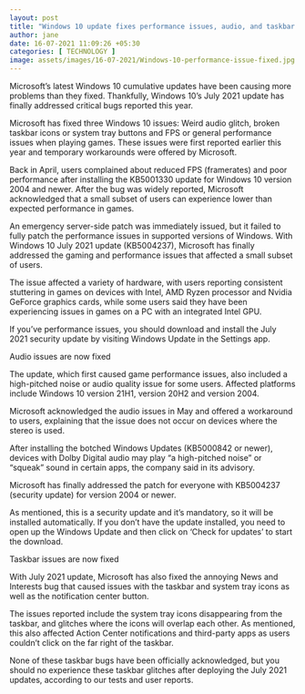 ```yaml
---
layout: post
title: "Windows 10 update fixes performance issues, audio, and taskbar problems"
author: jane 
date: 16-07-2021 11:09:26 +05:30 
categories: [ TECHNOLOGY ] 
image: assets/images/16-07-2021/Windows-10-performance-issue-fixed.jpg
---
```

Microsoft’s latest Windows 10 cumulative updates have been causing more problems than they fixed. Thankfully, Windows 10’s July 2021 update has finally addressed critical bugs reported this year.

Microsoft has fixed three Windows 10 issues: Weird audio glitch, broken taskbar icons or system tray buttons and FPS or general performance issues when playing games. These issues were first reported earlier this year and temporary workarounds were offered by Microsoft.

Back in April, users complained about reduced FPS (framerates) and poor performance after installing the KB5001330 update for Windows 10 version 2004 and newer. After the bug was widely reported, Microsoft acknowledged that a small subset of users can experience lower than expected performance in games.

An emergency server-side patch was immediately issued, but it failed to fully patch the performance issues in supported versions of Windows. With Windows 10 July 2021 update (KB5004237), Microsoft has finally addressed the gaming and performance issues that affected a small subset of users.

The issue affected a variety of hardware, with users reporting consistent stuttering in games on devices with Intel, AMD Ryzen processor and Nvidia GeForce graphics cards, while some users said they have been experiencing issues in games on a PC with an integrated Intel GPU.

If you’ve performance issues, you should download and install the July 2021 security update by visiting Windows Update in the Settings app.

Audio issues are now fixed

The update, which first caused game performance issues, also included a high-pitched noise or audio quality issue for some users. Affected platforms include Windows 10 version 21H1, version 20H2 and version 2004.

Microsoft acknowledged the audio issues in May and offered a workaround to users, explaining that the issue does not occur on devices where the stereo is used.

After installing the botched Windows Updates (KB5000842 or newer), devices with Dolby Digital audio may play “a high-pitched noise” or “squeak” sound in certain apps, the company said in its advisory.

Microsoft has finally addressed the patch for everyone with KB5004237 (security update) for version 2004 or newer.

As mentioned, this is a security update and it’s mandatory, so it will be installed automatically. If you don’t have the update installed, you need to open up the Windows Update and then click on ‘Check for updates’ to start the download.

Taskbar issues are now fixed

With July 2021 update, Microsoft has also fixed the annoying News and Interests bug that caused issues with the taskbar and system tray icons as well as the notification center button.

The issues reported include the system tray icons disappearing from the taskbar, and glitches where the icons will overlap each other. As mentioned, this also affected Action Center notifications and third-party apps as users couldn’t click on the far right of the taskbar.

None of these taskbar bugs have been officially acknowledged, but you should no experience these taskbar glitches after deploying the July 2021 updates, according to our tests and user reports.